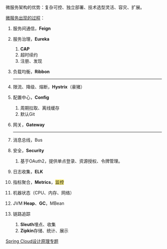 微服务架构的优势：复杂可控、独立部署、技术选型灵活、容灾、扩展。

[微服务出现的过程](https://www.zhihu.com/question/451313635/answer/1849701932)：

1. 服务间通信，**Feign**

2. 服务治理，**Eureka**
   1. **CAP**
   2. 超时续约
   3. 注册、发现
   
3. 负载均衡，**Ribbon**

   ------

4. 限流、降级、熔断，**Hystrix**（豪猪）

5. 配置中心，**Config**
   1. 周期拉取、离线缓存
   2. 默认Git
   
6. 网关，**Gateway**

   --------------------------------------------------

7. 消息总线，Bus

8. 安全，**Security**

   1. 基于OAuth2，提供单点登录、资源授权、令牌管理。

9. 日志收集，**ELK**

10. 指标聚合，**Metrics**，<span style=background:#ffee7c>监控</span>
   1. 机器状态（CPU、内存、网络）
   2. JVM **Heap**、**GC**，MBean

11. 链路追踪

    1. **Sleuth**埋点、收集
    2. **Zipkin**存储、统计、展示



[Spring Cloud设计原理专题](https://blog.csdn.net/luanlouis/category_9280134.html)

